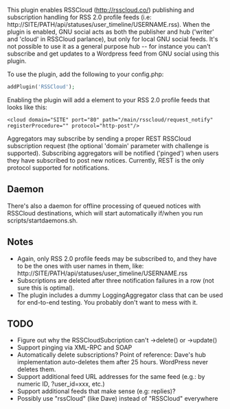 This plugin enables RSSCloud (http://rsscloud.co/) publishing and subscription
handling for RSS 2.0 profile feeds (i.e:
http://SITE/PATH/api/statuses/user_timeline/USERNAME.rss). When the plugin is
enabled, GNU social acts as both the publisher and hub ('writer' and 'cloud' in
RSSCloud parlance), but only for local GNU social feeds. It's not possible to use
it as a general purpose hub -- for instance you can't subscribe and get updates
to a Wordpress feed from GNU social using this plugin.

To use the plugin, add the following to your config.php:

```php
addPlugin('RSSCloud');
```

Enabling the plugin will add a <cloud> element to your RSS 2.0 profile feeds
that looks like this:

```
<cloud domain="SITE" port="80" path="/main/rsscloud/request_notify"
registerProcedure="" protocol="http-post"/>
```

Aggregators may subscribe by sending a proper REST RSSCloud subscription request
(the optional 'domain' parameter with challenge is supported). Subscribing
aggregators will be notified ('pinged') when users they have subscribed to post
new notices. Currently, REST is the only protocol supported for notifications.

## Daemon

There's also a daemon for offline processing of queued notices with RSSCloud
destinations, which will start automatically if/when you run
scripts/startdaemons.sh.

## Notes

- Again, only RSS 2.0 profile feeds may be subscribed to, and they have to be
  the ones with user names in them, like:
      http://SITE/PATH/api/statuses/user_timeline/USERNAME.rss
- Subscriptions are deleted after three notification failures in a row (not sure
  this is optimal).
- The plugin includes a dummy LoggingAggregator class that can be used for
  end-to-end testing.  You probably don't want to mess with it.

## TODO

- Figure out why the RSSCloudSubcription can't ->delete() or ->update()
- Support pinging via XML-RPC and SOAP
- Automatically delete subscriptions? Point of reference: Dave's hub
  implementation auto-deletes them after 25 hours. WordPress never deletes them.
- Support additional feed URL addresses for the same feed (e.g.: by numeric ID,
  ?user_id=xxx, etc.)
- Support additional feeds that make sense (e.g: replies)?
- Possibly use "rssCloud" (like Dave) instead of "RSSCloud" everywhere
